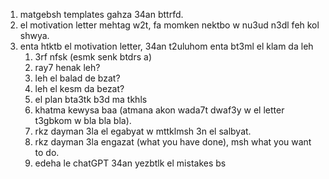 1. matgebsh templates gahza 34an bttrfd. 
2. el motivation letter mehtag w2t, fa momken nektbo w nu3ud n3dl feh kol shwya.
3. enta htktb el motivation letter, 34an t2uluhom enta bt3ml el klam da leh
   1. 3rf nfsk (esmk senk btdrs a)
   2. ray7 henak leh?
   3. leh el balad de bzat?
   4. leh el kesm da bezat?
   5. el plan bta3tk b3d ma tkhls
   6. khatma kewysa baa (atmana akon wada7t dwaf3y w el letter t3gbkom w bla bla bla).
   7. rkz dayman 3la el egabyat w mttklmsh 3n el salbyat.
   8. rkz dayman 3la engazat (what you have done), msh what you want to do. 
   9. edeha le chatGPT 34an yezbtlk el mistakes bs
   